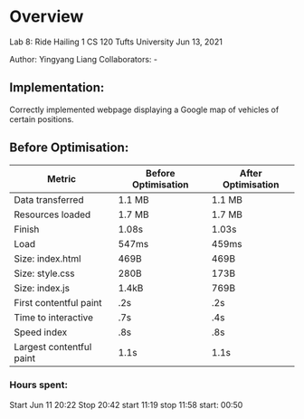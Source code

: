 # Overview
Lab 8: Ride Hailing 1
CS 120 Tufts University
Jun 13, 2021

Author: Yingyang Liang
Collaborators: -

## Implementation:
Correctly implemented webpage displaying a Google map of vehicles of certain
positions.

## Before Optimisation:
Metric | Before Optimisation | After Optimisation
------- | -----------------  | -----------------
Data transferred | 1.1 MB | 1.1 MB
Resources loaded | 1.7 MB | 1.7 MB
Finish | 1.08s | 1.03s
Load | 547ms | 459ms
Size: index.html | 469B | 469B
Size: style.css | 280B | 173B
Size: index.js | 1.4kB | 769B
First contentful paint | .2s | .2s
Time to interactive | .7s | .4s
Speed index | .8s | .8s
Largest contentful paint | 1.1s | 1.1s


### Hours spent:
Start Jun 11 20:22
Stop 20:42
start 11:19
stop 11:58
start: 00:50
